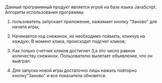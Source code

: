 Данный программный продукт является игрой на базе языка  JavaScript.
Алгоритм использования программы:

1) пользователь запускает приложение, нажимает кнопку "Заново" для начала игры;

2) Начинается ход снежинок, их необходимо поймать, кликнув на каждую. В момент клика, происходит подсчет кликов;

3) Как только счетчик кликов достигнет 3,а это число равное количеству снежинок. Пользователю вылетает объявление, что он выйграл.

4) Для запуска новой игры достаточно лишь нажать повторно кнопку"Заново" и все показатели обновятся.



